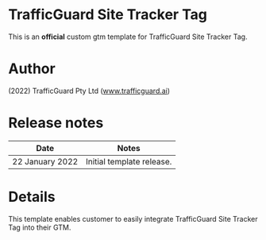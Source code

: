 # TrafficGuard Site Tracker Tag

This is an **official** custom gtm template for TrafficGuard Site Tracker Tag.

# Author
(2022) TrafficGuard Pty Ltd (www.trafficguard.ai) 

# Release notes
| Date            | Notes                     |
|-----------------|---------------------------|
| 22 January 2022 | Initial template release. |

# Details
This template enables customer to easily integrate TrafficGuard Site Tracker Tag into their GTM.
